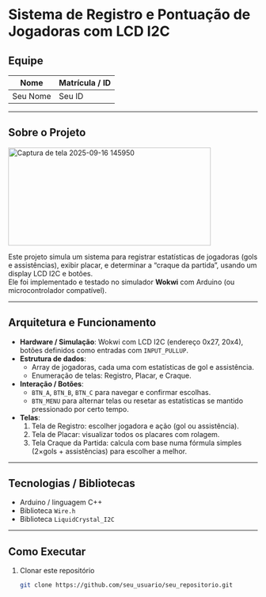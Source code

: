 # Sistema de Registro e Pontuação de Jogadoras com LCD I2C

## Equipe

| Nome | Matrícula / ID |
|------|------------------|
| Seu Nome | Seu ID |

---

## Sobre o Projeto

<img width="409" height="198" alt="Captura de tela 2025-09-16 145950" src="https://github.com/user-attachments/assets/62107fcd-4ade-4360-90c6-9e49323da806" />



Este projeto simula um sistema para registrar estatísticas de jogadoras (gols e assistências), exibir placar, e determinar a “craque da partida”, usando um display LCD I2C e botões.  
Ele foi implementado e testado no simulador **Wokwi** com Arduino (ou microcontrolador compatível).

---

## Arquitetura e Funcionamento

- **Hardware / Simulação**: Wokwi com LCD I2C (endereço 0x27, 20x4), botões definidos como entradas com `INPUT_PULLUP`.  
- **Estrutura de dados**:  
  - Array de jogadoras, cada uma com estatísticas de gol e assistência.  
  - Enumeração de telas: Registro, Placar, e Craque.  
- **Interação / Botões**:  
  - `BTN_A`, `BTN_B`, `BTN_C` para navegar e confirmar escolhas.  
  - `BTN_MENU` para alternar telas ou resetar as estatísticas se mantido pressionado por certo tempo.  
- **Telas**:  
  1. Tela de Registro: escolher jogadora e ação (gol ou assistência).  
  2. Tela de Placar: visualizar todos os placares com rolagem.  
  3. Tela Craque da Partida: calcula com base numa fórmula simples (2×gols + assistências) para escolher a melhor.

---

## Tecnologias / Bibliotecas

- Arduino / linguagem C++  
- Biblioteca `Wire.h`  
- Biblioteca `LiquidCrystal_I2C`  

---

## Como Executar

1. Clonar este repositório  
   ```bash
   git clone https://github.com/seu_usuario/seu_repositorio.git

